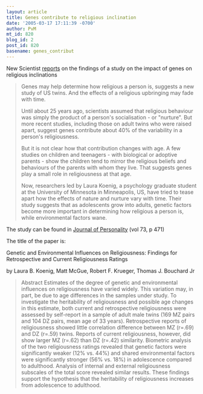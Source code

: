 ```yaml
---
layout: article
title: Genes contribute to religious inclination
date: '2005-03-17 17:11:39 -0700'
author: PvM
mt_id: 820
blog_id: 2
post_id: 820
basename: genes_contribut
---
```

New Scientist [reports](http://www.newscientist.com/article.ns?id=dn7147) on the findings of a study on the impact of genes on religious inclinations

> Genes may help determine how religious a person is, suggests a new study of US twins. And the effects of a religious upbringing may fade with time.
> 
> Until about 25 years ago, scientists assumed that religious behaviour was simply the product of a person's socialisation - or "nurture". But more recent studies, including those on adult twins who were raised apart, suggest genes contribute about 40% of the variability in a person's religiousness.
> 
> But it is not clear how that contribution changes with age. A few studies on children and teenagers - with biological or adoptive parents - show the children tend to mirror the religious beliefs and behaviours of the parents with whom they live. That suggests genes play a small role in religiousness at that age.
> 
> Now, researchers led by Laura Koenig, a psychology graduate student at the University of Minnesota in Minneapolis, US, have tried to tease apart how the effects of nature and nurture vary with time. Their study suggests that as adolescents grow into adults, genetic factors become more important in determining how religious a person is, while environmental factors wane.

The study can be found in [Journal of Personality](http://www.blackwellpublishing.com/journal.asp?ref=0022-3506) (vol 73, p 471)

The title of the paper is:

Genetic and Environmental Influences on Religiousness: Findings for Retrospective and Current Religiousness Ratings

by Laura B. Koenig, Matt McGue, Robert F. Krueger, Thomas J. Bouchard Jr

> Abstract
> Estimates of the degree of genetic and environmental influences on religiousness have varied widely. This variation may, in part, be due to age differences in the samples under study. To investigate the heritability of religiousness and possible age changes in this estimate, both current and retrospective religiousness were assessed by self-report in a sample of adult male twins (169 MZ pairs and 104 DZ pairs, mean age of 33 years). Retrospective reports of religiousness showed little correlation difference between MZ (r=.69) and DZ (r=.59) twins. Reports of current religiousness, however, did show larger MZ (r=.62) than DZ (r=.42) similarity. Biometric analysis of the two religiousness ratings revealed that genetic factors were significantly weaker (12% vs. 44%) and shared environmental factors were significantly stronger (56% vs. 18%) in adolescence compared to adulthood. Analysis of internal and external religiousness subscales of the total score revealed similar results. These findings support the hypothesis that the heritability of religiousness increases from adolescence to adulthood.
